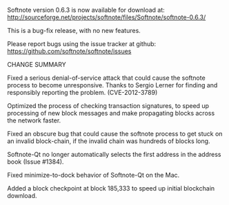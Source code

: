 Softnote version 0.6.3 is now available for download at:
  http://sourceforge.net/projects/softnote/files/Softnote/softnote-0.6.3/

This is a bug-fix release, with no new features.

Please report bugs using the issue tracker at github:
  https://github.com/softnote/softnote/issues

CHANGE SUMMARY

Fixed a serious denial-of-service attack that could cause the
softnote process to become unresponsive. Thanks to Sergio Lerner
for finding and responsibly reporting the problem. (CVE-2012-3789)

Optimized the process of checking transaction signatures, to
speed up processing of new block messages and make propagating
blocks across the network faster.

Fixed an obscure bug that could cause the softnote process to get
stuck on an invalid block-chain, if the invalid chain was
hundreds of blocks long.

Softnote-Qt no longer automatically selects the first address
in the address book (Issue #1384).

Fixed minimize-to-dock behavior of Softnote-Qt on the Mac.

Added a block checkpoint at block 185,333 to speed up initial
blockchain download.
